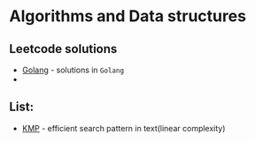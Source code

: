 # Algorithms and Data structures
## Leetcode solutions 
- [Golang](https://github.com/AbdybaevAE/algos/blob/main/algos/leetcode/golang/394.go) - solutions in <code>Golang</code>
-  
## List:
- [KMP](https://github.com/AbdybaevAE/algos/blob/main/algos/Kmp.java) - efficient search pattern in text(linear complexity)


